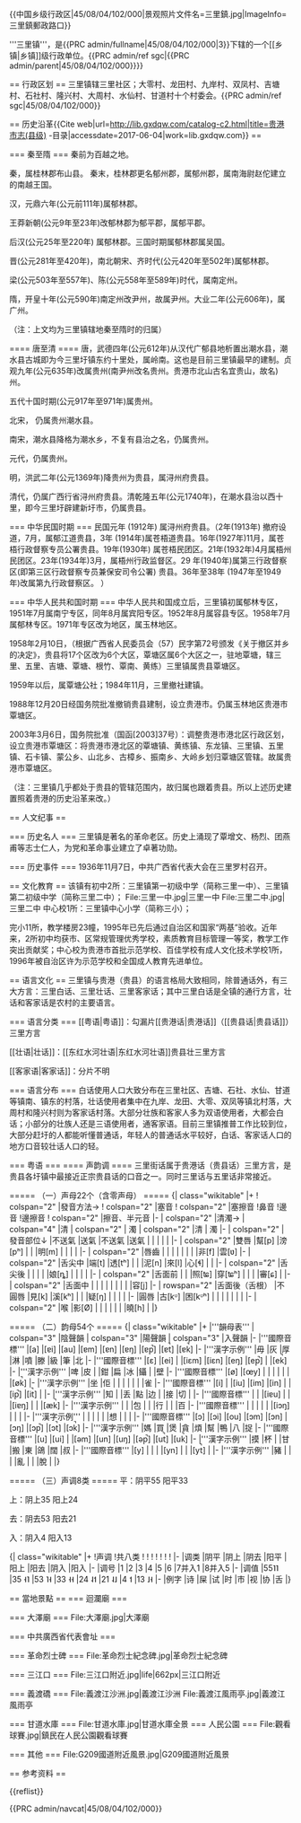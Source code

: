 {{中国乡级行政区|45/08/04/102/000|景观照片文件名=三里鎮.jpg|ImageInfo=三里鎮郵政路口}}

'''三里镇'''，是{{PRC admin/fullname|45/08/04/102/000|3}}下辖的一个[[乡镇|乡镇]]级行政单位。<ref>{{PRC admin/ref sgc|{{PRC admin/parent|45/08/04/102/000}}}}</ref>

== 行政区划 ==
三里镇辖三里社区；大零村、龙田村、九岸村、双凤村、吉塘村、石社村、隆兴村、大周村、水仙村、甘道村十个村委会。<ref>{{PRC admin/ref sgc|45/08/04/102/000}}</ref>

== 历史沿革<ref>{{Cite web|url=http://lib.gxdqw.com/catalog-c2.html|title=贵港市志(县级) -目录|accessdate=2017-06-04|work=lib.gxdqw.com}}</ref> ==

=== 秦至隋 ===
秦前为百越之地。

秦，属桂林郡布山县。 秦末，桂林郡更名郁州郡，属郁州郡，属南海尉赵佗建立的南越王国。

汉，元鼎六年(公元前111年)属郁林郡。

王莽新朝(公元9年至23年)改郁林郡为郁平郡，属郁平郡。

后汉(公元25年至220年) 属郁林郡。三国时期属郁林郡属吴国。

晋(公元281年至420年)，南北朝宋、齐时代(公元420年至502年)属郁林郡。

梁(公元503年至557年)、陈(公元558年至589年)时代，属南定州。

隋，开皇十年(公元590年)南定州改尹州，故属尹州。大业二年(公元606年)，属广州。

（注：上文均为三里镇辖地秦至隋时的归属）

==== 唐至清 ====
唐，武德四年(公元612年)从汉代广郁县地析置出潮水县，潮水县古城即为今三里圩镇东约十里处，属岭南。这也是目前三里镇最早的建制。贞观九年(公元635年)改属贵州(南尹州改名贵州。贵港市北山古名宜贵山，故名)州。

五代十国时期(公元917年至971年)属贵州。

北宋， 仍属贵州潮水县。

南宋，潮水县降格为潮水乡，不复有县治之名，仍属贵州。

元代，仍属贵州。

明，洪武二年(公元1369年)降贵州为贵县，属浔州府贵县。

清代，仍属广西行省浔州府贵县。清乾隆五年(公元1740年)，在潮水县治以西十里，即今三里圩辟建新圩市，仍属贵县。

=== 中华民国时期 ===
民国元年 (1912年) 属浔州府贵县。（2年(1913年) 撤府设道，7月，属郁江道贵县，3年 (1914年)属苍梧道贵县。16年(1927年)11月，属苍梧行政督察专员公署贵县。19年(1930年) 属苍梧民团区。21年(1932年)4月属梧州民团区。23年(1934年)3月，属梧州行政监督区。29 年(1940年)属第三行政督察区(即第三区行政督察专员兼保安司令公署) 贵县。36年至38年 (1947年至1949年)改属第九行政督察区。 ）

=== 中华人民共和国时期 ===
中华人民共和国成立后，三里镇初属郁林专区，1951年7月属南宁专区，同年8月属宾阳专区。1952年8月属容县专区。1958年7月属郁林专区。1971年专区改为地区，属玉林地区。

1958年2月10日，（根据广西省人民委员会（57）民字第72号颁发《关于撤区并乡的决定》，贵县将17个区改为6个大区，覃塘区属6个大区之一，驻地覃塘，辖三里、五里、吉塘、覃塘、根竹、覃南、黄练）三里镇属贵县覃塘区。

1959年以后，属覃塘公社；1984年11月，三里撤社建镇。

1988年12月20日经国务院批准撤销贵县建制，设立贵港市。仍属玉林地区贵港市覃塘区。

2003年3月6日，国务院批准（国函[2003]37号）：调整贵港市港北区行政区划，设立贵港市覃塘区：将贵港市港北区的覃塘镇、黄练镇、东龙镇、三里镇、五里镇、石卡镇、蒙公乡、山北乡、古樟乡、振南乡、大岭乡划归覃塘区管辖。故属贵港市覃塘区。

（注：三里镇几乎都处于贵县的管辖范围内，故归属也跟着贵县。所以上述历史建置照着贵港的历史沿革来改。）

== 人文纪事 ==

=== 历史名人 ===
三里镇是著名的革命老区。历史上涌现了覃增文、杨烈、团燕甫等志士仁人，为党和革命事业建立了卓著功勋。

=== 历史事件 ===
1936年11月7日，中共广西省代表大会在三里罗村召开。

== 文化教育 ==
该镇有初中2所：三里镇第一初级中学（简称三里一中）、三里镇第二初级中学（简称三里二中）；<gallery>
File:三里一中.jpg|三里一中
File:三里二中.jpg|三里二中
</gallery>
中心校1所：三里镇中心小学（简称三小）；

完小11所，教学楼房23幢，1995年已先后通过自治区和国家“两基”验收。近年来，2所初中均获市、区常规管理优秀学校，素质教育目标管理一等奖，教学工作突出贡献奖；中心校为贵港市首批示范学校、百佳学校有成人文化技术学校1所，1996年被自治区许为示范学校和全国成人教育先进单位。

== 语言文化 ==
三里镇与贵港（贵县）的语言格局大致相同，除普通话外，有三大方言：三里白话、三里壮话、三里客家话；其中三里白话是全镇的通行方言，壮话和客家话是农村的主要语言。

=== 语言分类 ===
[[粤语|粤语]]：勾漏片[[贵港话|贵港话]]（[[贵县话|贵县话]]）三里方言

[[壮语|壮话]]：[[东红水河壮语|东红水河壮语]]贵县壮三里方言

[[客家语|客家话]]：分片不明

=== 语言分布 ===
白话使用人口大致分布在三里社区、吉塘、石社、水仙、甘道等镇南、镇东的村落，壮话使用者集中在九岸、龙田、大零、双凤等镇北村落，大周村和隆兴村则为客家话村落。大部分壮族和客家人多为双语使用者，大都会白话；小部分的壮族人还是三语使用者，通客家语。目前三里镇推普工作比较到位，大部分赶圩的人都能听懂普通话，年轻人的普通话水平较好，白话、客家话人口的地方口音较壮话人口的轻。

=== 粤语 ===
==== 声韵调 ====
三里街话属于贵港话（贵县话）三里方言，是贵县各圩镇中最接近正宗贵县话的口音之一。同时三里话与五里话非常接近。

===== （一）声母22个（含零声母） =====
{| class="wikitable"
|+
! colspan="2" |發音方法→
! colspan="2" |塞音
! colspan="2" |塞擦音
!鼻音
!邊音
!邊擦音
! colspan="2" |擦音、半元音
|-
| colspan="2" |清濁→
| colspan="4" |清
| colspan="2" | 濁
| colspan="2" |清
| 濁
|-
| colspan="2" |發音部位↓
|不送氣
|送氣
|不送氣
|送氣
|
|
|
|
|
|-
| colspan="2" |雙唇
|幫[p]
|滂[pʰ]
|
|
|明[m]
|
|
|
|
|-
| colspan="2" |唇齒
|
|
|
|
|
|
|
|非[f]
|雲[ʋ]
|-
| colspan="2" |舌尖中
|端[t]
|透[tʰ]
|
|
|泥[n]
|來[l]
|心[ɬ]
|
|
|-
| colspan="2" |舌尖後
|
|
|
|
|娘[ȵ]
|
|
|
|
|-
| colspan="2" |舌面前
|
|
|照[ʨ]
|穿[ʨʰ]
|
|
|
|審[ɕ]
|
|-
| colspan="2" |舌面中
|
|
|
|
|
|
|
|
|容[j]
|-
| rowspan="2" |舌面後（舌根）
|不圓唇
|見[k]
|溪[kʰ]
|
|
|疑[ŋ]
|
|
|
|
|-
|圓唇
|古[kᶹ]
|困[kᶹʰ]
|
|
|
|
|
|
|
|-
| colspan="2" |喉
|影[Ø]
|
|
|
|
|
|
|曉[h]
|
|}

===== （二）韵母54个 =====
{| class="wikitable"
|+
|'''韻母表'''
| colspan="3" |陰聲韻
| colspan="3" |陽聲韻
| colspan="3" |入聲韻
|-
|'''國際音標'''
|[a]
|[ɐi]
|[au]
|[ɐm]
|[ɐn]
|[ɐŋ]
|[ɐp̚]
|[ɐt̚]
|[ɐk̚]
|-
|'''漢字示例'''
|毋
|灰
|厚
|淋
|噴
|滕
|級
|筆
|北
|-
|'''國際音標'''
|[ɛ]
|[ei]
| 
|[iɛm]
|[iɛn]
|[eŋ]
|[ep̚]
|
|[ek̚]
|-
|'''漢字示例'''
|啤
|皮
| 
|鉗
|扁
|冰
|鑷
|
|壁
|-
|'''國際音標'''
|[ø]
|[œy]
| 
| 
| 
| 
| 
| 
|[øk̚]
|-
|'''漢字示例'''
|坐
|佢
| 
| 
| 
| 
| 
| 
|雀
|-
|'''國際音標'''
|[i]
|
|[iu]
|[im]
|[in]
|
|[ip̚]
|[it̚]
|
|-
|'''漢字示例'''
|知
|
|丢
|點
|边
|
|接
|切
|
|-
|'''國際音標'''
| 
| 
|[iɐu]
| 
| 
|[iɐŋ]
| 
| 
|[æk̚]
|-
|'''漢字示例'''
| 
| 
|包
| 
| 
|行
| 
| 
|百
|-
|'''國際音標'''
| 
| 
| 
| 
| 
|[iɔŋ]
| 
| 
| 
|-
|'''漢字示例'''
| 
| 
| 
| 
| 
|想
| 
| 
| 
|-
|'''國際音標'''
|[ɔ]
|[ɔi]
|[ou]
|[ɔm]
|[ɔn]
|[ɔŋ]
|[ɔp̚]
|[ɔt̚]
|[ɔk̚]
|-
|'''漢字示例'''
|媽
|買
|煲
|貪
|煩
|幫
|鴨
|八
|捉
|-
|'''國際音標'''
|[u]
|[ui]
|
|[əm]
|[un]
|[uŋ]
|[əp̚]
|[ut̚]
|[uk̚]
|-
|'''漢字示例'''
|摸
|杯
|
|甘
|搬
|東
|鴿
|闊
|叔
|-
|'''國際音標'''
|[y]
|
|
|
|[yn]
|
|
|[yt̚]
|
|-
|'''漢字示例'''
|豬
|
|
|
|亂
|
|
|脫
|
|}

===== （三）声调8类 =====
平：阴平55 阳平33

上：阴上35 阳上24

去：阴去53 阳去21

入：阴入4 阳入13

{| class="wikitable"
|+
!声调
!共八类
!
!
!
!
!
!
!
|-
|调类
|阴平
|阴上
|阴去
|阳平
|阳上
|阳去
|阴入
|阳入
|-
|调号
|1
|2
|3
|4
|5
|6
|7并入1
|8并入5
|-
|调值
|55˥˥
|35 ˧˥
|53 ˥˧
|33 ˧˧
|24 ˨˦
|21 ˨˩
|4 ˦
|13 ˩˧
|-
|例字
|诗
|屎
|试
|时
|市
|视 
|协
|舌
|}


== 當地景點 ==
=== 迴瀾廟 ===

=== 大澤廟 ===
<gallery>
File:大澤廟.jpg|大澤廟
</gallery>

=== 中共廣西省代表會址 ===

=== 革命烈士碑 ===
<gallery>
File:革命烈士紀念碑.jpg|革命烈士紀念碑
</gallery>

=== 三江口 ===
<gallery>
File:三江口附近.jpg|life|662px|三江口附近
</gallery>

=== 義渡礄 ===
<gallery>
File:義渡江沙洲.jpg|義渡江沙洲
File:義渡江風雨亭.jpg|義渡江風雨亭
</gallery>

=== 甘道水庫 ===
<gallery>
File:甘道水庫.jpg|甘道水庫全景
</gallery>
=== 人民公園 ===
<gallery>
File:觀看球賽.jpg|鎮民在人民公園觀看球賽
</gallery>

=== 其他 ===
<gallery>
File:G209國道附近風景.jpg|G209國道附近風景
</gallery>

== 参考资料 ==

{{reflist}}

{{PRC admin/navcat|45/08/04/102/000}}